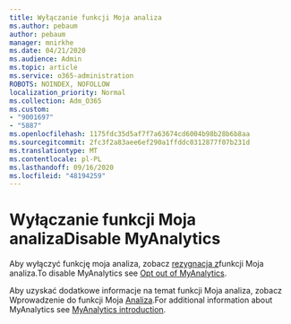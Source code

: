 ```yaml
---
title: Wyłączanie funkcji Moja analiza
ms.author: pebaum
author: pebaum
manager: mnirkhe
ms.date: 04/21/2020
ms.audience: Admin
ms.topic: article
ms.service: o365-administration
ROBOTS: NOINDEX, NOFOLLOW
localization_priority: Normal
ms.collection: Adm_O365
ms.custom:
- "9001697"
- "5887"
ms.openlocfilehash: 1175fdc35d5af7f7a63674cd6004b98b28b6b8aa
ms.sourcegitcommit: 2fc3f2a83aee6ef290a1ffddc0312877f07b231d
ms.translationtype: MT
ms.contentlocale: pl-PL
ms.lasthandoff: 09/16/2020
ms.locfileid: "48194259"
---
```

# <a name="disable-myanalytics"></a><span data-ttu-id="f5b1d-102">Wyłączanie funkcji Moja analiza</span><span class="sxs-lookup"><span data-stu-id="f5b1d-102">Disable MyAnalytics</span></span>

<span data-ttu-id="f5b1d-103">Aby wyłączyć funkcję moja analiza, zobacz [rezygnacja z](https://docs.microsoft.com/workplace-analytics/myanalytics/use/opt-out-of-mya)funkcji Moja analiza.</span><span class="sxs-lookup"><span data-stu-id="f5b1d-103">To disable MyAnalytics see [Opt out of MyAnalytics](https://docs.microsoft.com/workplace-analytics/myanalytics/use/opt-out-of-mya).</span></span> 

<span data-ttu-id="f5b1d-104">Aby uzyskać dodatkowe informacje na temat funkcji Moja analiza, zobacz Wprowadzenie do funkcji Moja [Analiza](https://docs.microsoft.com/workplace-analytics/myanalytics/mya-landing-page).</span><span class="sxs-lookup"><span data-stu-id="f5b1d-104">For additional information about MyAnalytics see [MyAnalytics introduction](https://docs.microsoft.com/workplace-analytics/myanalytics/mya-landing-page).</span></span>
